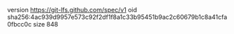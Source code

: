 version https://git-lfs.github.com/spec/v1
oid sha256:4ac939d9957e573c92f2df1f8a1c33b95451b9ac2c60679b1c8a41cfa0fbcc0c
size 848
